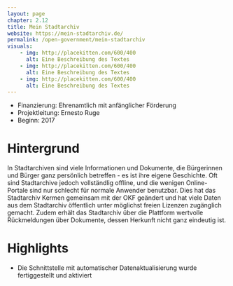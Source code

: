 ```yaml
---
layout: page
chapter: 2.12
title: Mein Stadtarchiv
website: https://mein-stadtarchiv.de/
permalink: /open-government/mein-stadtarchiv
visuals:
    - img: http://placekitten.com/600/400
      alt: Eine Beschreibung des Textes
    - img: http://placekitten.com/600/400
      alt: Eine Beschreibung des Textes
    - img: http://placekitten.com/600/400
      alt: Eine Beschreibung des Textes
---
```


* Finanzierung: Ehrenamtlich mit anfänglicher Förderung
* Projektleitung: Ernesto Ruge 
* Beginn: 2017

# Hintergrund

In Stadtarchiven sind viele Informationen und Dokumente, die Bürgerinnen und Bürger ganz persönlich betreffen - es ist ihre eigene Geschichte. Oft sind Stadtarchive jedoch vollständlig offline, und die wenigen Online-Portale sind nur schlecht für normale Anwender benutzbar. Dies hat das Stadtarchiv Kermen gemeinsam mit der OKF geändert und hat viele Daten aus dem Stadtarchiv öffentlich unter möglichst freien Lizenzen zugänglich gemacht. Zudem erhält das Stadtarchiv über die Plattform wertvolle Rückmeldungen über Dokumente, dessen Herkunft nicht ganz eindeutig ist.


# Highlights

* Die Schnittstelle mit automatischer Datenaktualisierung wurde fertiggestellt und aktiviert
